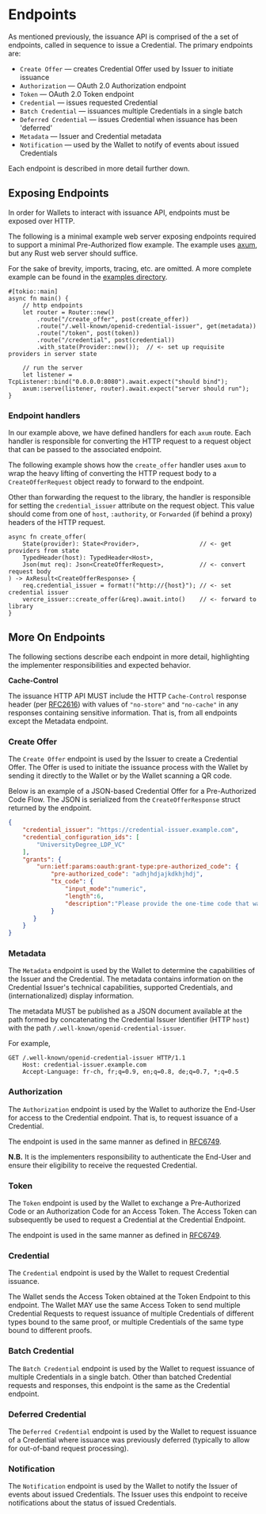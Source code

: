 # Endpoints

As mentioned previously, the issuance API is comprised of the a set of endpoints,
called in sequence to issue a Credential. The primary endpoints are:

- `Create Offer` — creates Credential Offer used by Issuer to initiate issuance
- `Authorization` — OAuth 2.0 Authorization endpoint
- `Token` — OAuth 2.0 Token endpoint
- `Credential` — issues requested Credential
- `Batch Credential` — issuances multiple Credentials in a single batch
- `Deferred Credential` — issues Credential when issuance has been 'deferred'
- `Metadata` — Issuer and Credential metadata
- `Notification` — used by the Wallet to notify of events about issued Credentials

Each endpoint is described in more detail further down.

## Exposing Endpoints

In order for Wallets to interact with issuance API, endpoints must be exposed over HTTP.

The following is a minimal example web server exposing endpoints required to support a 
minimal Pre-Authorized flow example. The example uses [axum](https://docs.rs/axum/latest/axum/), 
but any Rust web server should suffice.

For the sake of brevity, imports, tracing, etc. are omitted. A more complete example can
be found in the [examples directory](https://github.com/vercre/vercre/tree/main/examples/issuer).

```rust,ignore
#[tokio::main]
async fn main() {
    // http endpoints
    let router = Router::new()
        .route("/create_offer", post(create_offer))
        .route("/.well-known/openid-credential-issuer", get(metadata))
        .route("/token", post(token))
        .route("/credential", post(credential))
        .with_state(Provider::new());  // <- set up requisite providers in server state

    // run the server
    let listener = TcpListener::bind("0.0.0.0:8080").await.expect("should bind");
    axum::serve(listener, router).await.expect("server should run");
}
```

### Endpoint handlers

In our example above, we have defined handlers for each `axum` route. Each handler
is responsible for converting the HTTP request to a request object that can be passed
to the associated endpoint.

The following example shows how the `create_offer` handler uses `axum` to wrap the
heavy lifting of converting the HTTP request body to a `CreateOfferRequest` object
ready to forward to the endpoint.

Other than forwarding the request to the library, the handler is responsible for setting
the `credential_issuer` attribute on the request object. This value should come from one
of `host`, `:authority`, or `Forwarded` (if behind a proxy) headers of the HTTP request.


```rust,ignore
async fn create_offer(
    State(provider): State<Provider>,                 // <- get providers from state
    TypedHeader(host): TypedHeader<Host>,
    Json(mut req): Json<CreateOfferRequest>,          // <- convert request body
) -> AxResult<CreateOfferResponse> {
    req.credential_issuer = format!("http://{host}"); // <- set credential issuer
    vercre_issuer::create_offer(&req).await.into()    // <- forward to library
}
```

## More On Endpoints

The following sections describe each endpoint in more detail, highlighting the
implementer responsibilities and expected behavior.

**Cache-Control** 

The issuance HTTP API MUST include the HTTP `Cache-Control` response header
(per [RFC2616](https://www.rfc-editor.org/rfc/rfc2616)) with values of `"no-store"`
and `"no-cache"` in any responses containing sensitive information. That is, from all
endpoints except the Metadata endpoint.

### Create Offer

The `Create Offer` endpoint is used by the Issuer to create a Credential Offer. The Offer
is used to initiate the issuance process with the Wallet by sending it directly to the
Wallet or by the Wallet scanning a QR code.

Below is an example of a JSON-based Credential Offer for a Pre-Authorized Code Flow.
The JSON is serialized from the `CreateOfferResponse` struct returned by the endpoint.

```json
{
    "credential_issuer": "https://credential-issuer.example.com",
    "credential_configuration_ids": [
        "UniversityDegree_LDP_VC"
    ],
    "grants": {
        "urn:ietf:params:oauth:grant-type:pre-authorized_code": {
            "pre-authorized_code": "adhjhdjajkdkhjhdj",
            "tx_code": {
                "input_mode":"numeric",
                "length":6,
                "description":"Please provide the one-time code that was sent via e-mail"
            }
       }
    }
}
```

### Metadata

The `Metadata` endpoint is used by the Wallet to determine the capabilities of the
Issuer and the Credential. The metadata contains information on the Credential Issuer's
technical capabilities, supported Credentials, and (internationalized) display 
information.

The metadata MUST be published as a JSON document available at the path formed by 
concatenating the Credential Issuer Identifier (HTTP `host`) with the path
`/.well-known/openid-credential-issuer`.

For example,

```http
GET /.well-known/openid-credential-issuer HTTP/1.1
    Host: credential-issuer.example.com
    Accept-Language: fr-ch, fr;q=0.9, en;q=0.8, de;q=0.7, *;q=0.5
```

### Authorization

The `Authorization` endpoint is used by the Wallet to authorize the End-User for
access to the Credential endpoint. That is, to request issuance of a Credential. 

The endpoint is used in the same manner as defined in [RFC6749](https://www.rfc-editor.org/rfc/rfc6749.html).

**N.B.** It is the implementers responsibility to authenticate the End-User and ensure their
eligibility to receive the requested Credential.


### Token

The `Token` endpoint is used by the Wallet to exchange a Pre-Authorized Code or an 
Authorization Code for an Access Token. The Access Token can subsequently be used to
request a Credential at the Credential Endpoint.

The endpoint is used in the same manner as defined in [RFC6749](https://tools.ietf.org/html/rfc6749#section-5.1).

### Credential

The `Credential` endpoint is used by the Wallet to request Credential issuance. 

The Wallet sends the Access Token obtained at the Token Endpoint to this endpoint. The
Wallet MAY use the same Access Token to send multiple Credential Requests to request
issuance of multiple Credentials of different types bound to the same proof, or multiple
Credentials of the same type bound to different proofs.

### Batch Credential

The `Batch Credential` endpoint is used by the Wallet to request issuance of multiple Credentials
in a single batch. Other than batched Credential requests and responses, this endpoint is the same
as the Credential endpoint.

### Deferred Credential

The `Deferred Credential` endpoint is used by the Wallet to request issuance of a 
Credential where issuance was previously deferred (typically to allow for out-of-band
request processing).

### Notification

The `Notification` endpoint is used by the Wallet to notify the Issuer of events about 
issued Credentials. The Issuer uses this endpoint to receive notifications about the 
status of issued Credentials.
